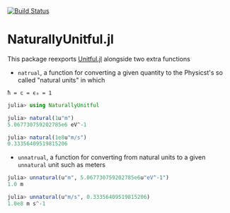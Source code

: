 [![Build Status](https://travis-ci.com/MasonProtter/NaturallyUnitful.jl.svg?branch=master)](https://travis-ci.com/MasonProtter/NaturallyUnitful.jl)

# NaturallyUnitful.jl

This package reexports [Unitful.jl](https://github.com/ajkeller34/Unitful.jl) alongside two extra functions
 * `natrual`, a function for converting a given quantity to the Physicst's so called "natural units" in which 
 
 `ħ = c = ϵ₀ = 1`
```julia
julia> using NaturallyUnitful

julia> natural(1u"m")
5.067730759202785e6 eV^-1

julia> natural(1e8u"m/s")
0.33356409519815206
```
 * `unnatrual`, a function for converting from natural units to a given `unnatural` unit such as meters
 ```julia
 julia> unnatural(u"m", 5.067730759202785e6u"eV^-1")
1.0 m

julia> unnatural(u"m/s", 0.33356409519815206)
1.0e8 m s^-1
 ```
